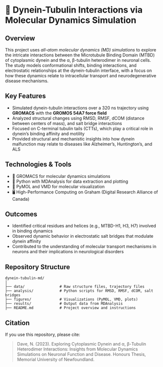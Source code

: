 # 🧬 Dynein-Tubulin Interactions via Molecular Dynamics Simulation

## Overview
This project uses *all-atom molecular dynamics (MD) simulations* to explore the intricate interactions between the Microtubule Binding Domain (MTBD) of cytoplasmic dynein and the α, β-tubulin heterodimer in neuronal cells. The study models conformational shifts, binding interactions, and electrostatic relationships at the dynein-tubulin interface, with a focus on how these dynamics relate to intracellular transport and neurodegenerative disease mechanisms.

## Key Features
- Simulated dynein-tubulin interactions over a 320 ns trajectory using **GROMACS** with the **GROMOS 54A7 force field**
- Analyzed structural changes using RMSD, RMSF, dCOM (distance between centers of mass), and salt bridge interactions
- Focused on C-terminal tubulin tails (CTTs), which play a critical role in dynein’s binding affinity and motility
- Provided structural and mechanistic insights into how dynein malfunction may relate to diseases like Alzheimer’s, Huntington’s, and ALS

## Technologies & Tools
- 🧪 GROMACS for molecular dynamics simulations  
- 🐍 Python with MDAnalysis for data extraction and plotting  
- 🧬 PyMOL and VMD for molecular visualization  
- 🖥️ High-Performance Computing on Graham (Digital Research Alliance of Canada)

## Outcomes
- Identified critical residues and helices (e.g., MTBD-H1, H3, H7) involved in binding dynamics
- Observed dynamic behavior in electrostatic salt bridges that modulate dynein affinity
- Contributed to the understanding of molecular transport mechanisms in neurons and their implications in neurological disorders

## Repository Structure
```
dynein-tubulin-md/
│
├── data/                # Raw structure files, trajectory files
├── analysis/            # Python scripts for RMSD, RMSF, dCOM, salt bridges
├── figures/             # Visualizations (PyMOL, VMD, plots)
├── results/             # Output data from MDAnalysis
├── README.md            # Project overview and instructions
```

## Citation
If you use this repository, please cite:
> Dave, N. (2023). Exploring Cytoplasmic Dynein and α, β-Tubulin Heterodimer Interactions: Insights from Molecular Dynamics Simulations on Neuronal Function and Disease. Honours Thesis, Memorial University of Newfoundland.
